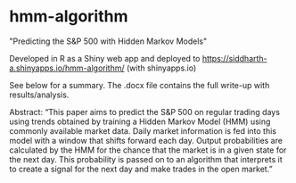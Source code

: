 # hmm-algorithm
"Predicting the S&P 500 with Hidden Markov Models"

Developed in R as a Shiny web app and deployed to https://siddharth-a.shinyapps.io/hmm-algorithm/ (with shinyapps.io)

See below for a summary. The .docx file contains the full write-up with results/analysis.


Abstract: “This paper aims to predict the S&P 500 on regular trading days using trends obtained by training a Hidden Markov Model (HMM) using commonly available market data. Daily market information is fed into this model with a window that shifts forward each day. Output probabilities are calculated by the HMM for the chance that the market is in a given state for the next day. This probability is passed on to an algorithm that interprets it to create a signal for the next day and make trades in the open market.”
